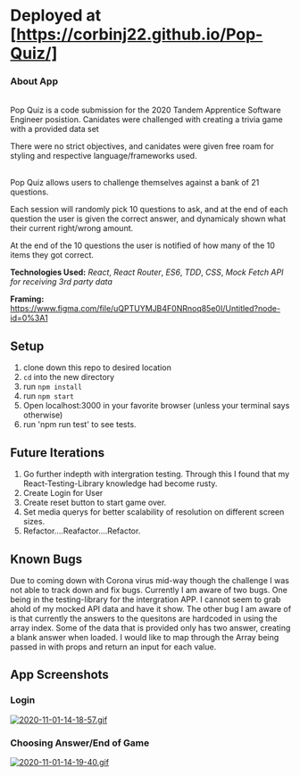 # Deployed at [https://corbinj22.github.io/Pop-Quiz/]

### About App
<br>
Pop Quiz is a code submission for the 2020 Tandem Apprentice Software Engineer posistion. Canidates were challenged with creating a trivia game with a provided data set 
<br>

There were no strict objectives, and canidates were given free roam for styling and respective language/frameworks used.  
<br>

Pop Quiz allows users to challenge themselves against a bank of 21 questions. 
<br>

Each session will randomly pick 10 questions to ask, and at the end of each question the user is given the correct answer, and dynamicaly shown what their current right/wrong amount. 
<br>

At the end of the 10 questions the user is notified of how many of the 10 items they got correct.  

**Technologies Used:**
*React*, *React Router*, *ES6*, *TDD*, *CSS*, *Mock Fetch API for receiving 3rd party data*

**Framing:**
https://www.figma.com/file/uQPTUYMJB4F0NRnoq85e0I/Untitled?node-id=0%3A1

## Setup
1. clone down this repo to desired location
2. `cd` into the new directory
3. run `npm install`
4. run `npm start`
5. Open localhost:3000 in your favorite browser (unless your terminal says otherwise)
6. run 'npm run test' to see tests.


## Future Iterations
1. Go further indepth with intergration testing. Through this I found that my React-Testing-Library knowledge had become rusty. 
2. Create Login for User
3. Create reset button to start game over. 
4. Set media querys for better scalability of resolution on different screen sizes. 
2. Refactor....Reafactor....Refactor.

## Known Bugs
Due to coming down with Corona virus mid-way though the challenge I was not able to track down and fix bugs. 
Currently I am aware of two bugs. One being in the testing-library for the intergration APP. I cannot seem to grab ahold of my mocked API data and have it show. 
The other bug I am aware of is that currently the answers to the quesitons are hardcoded in using the array index. Some of the data that is provided only has two answer, creating a blank answer when loaded. I would like to map through the Array being passed in with props and return an input for each value. 

## App Screenshots
### Login
[![2020-11-01-14-18-57.gif](https://i.postimg.cc/3NHSh1G9/2020-11-01-14-18-57.gif)](https://postimg.cc/5YnqqwnF)

### Choosing Answer/End of Game
[![2020-11-01-14-19-40.gif](https://i.postimg.cc/1zkM0BvP/2020-11-01-14-19-40.gif)](https://postimg.cc/Y4x1M6cy)
